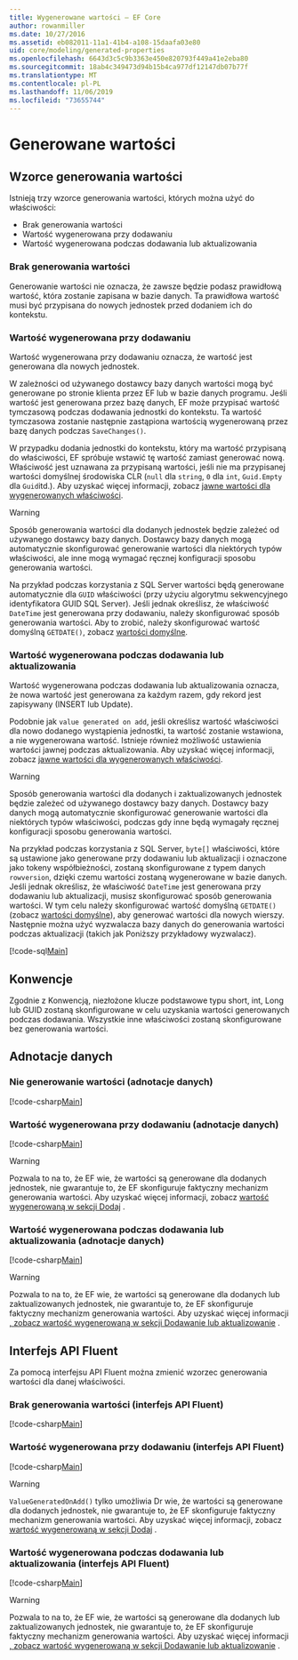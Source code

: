 ```yaml
---
title: Wygenerowane wartości — EF Core
author: rowanmiller
ms.date: 10/27/2016
ms.assetid: eb082011-11a1-41b4-a108-15daafa03e80
uid: core/modeling/generated-properties
ms.openlocfilehash: 6643d3c5c9b3363e450e820793f449a41e2eba80
ms.sourcegitcommit: 18ab4c349473d94b15b4ca977df12147db07b77f
ms.translationtype: MT
ms.contentlocale: pl-PL
ms.lasthandoff: 11/06/2019
ms.locfileid: "73655744"
---
```

# <a name="generated-values"></a>Generowane wartości

## <a name="value-generation-patterns"></a>Wzorce generowania wartości

Istnieją trzy wzorce generowania wartości, których można użyć do właściwości:

* Brak generowania wartości
* Wartość wygenerowana przy dodawaniu
* Wartość wygenerowana podczas dodawania lub aktualizowania

### <a name="no-value-generation"></a>Brak generowania wartości

Generowanie wartości nie oznacza, że zawsze będzie podasz prawidłową wartość, która zostanie zapisana w bazie danych. Ta prawidłowa wartość musi być przypisana do nowych jednostek przed dodaniem ich do kontekstu.

### <a name="value-generated-on-add"></a>Wartość wygenerowana przy dodawaniu

Wartość wygenerowana przy dodawaniu oznacza, że wartość jest generowana dla nowych jednostek.

W zależności od używanego dostawcy bazy danych wartości mogą być generowane po stronie klienta przez EF lub w bazie danych programu. Jeśli wartość jest generowana przez bazę danych, EF może przypisać wartość tymczasową podczas dodawania jednostki do kontekstu. Ta wartość tymczasowa zostanie następnie zastąpiona wartością wygenerowaną przez bazę danych podczas `SaveChanges()`.

W przypadku dodania jednostki do kontekstu, który ma wartość przypisaną do właściwości, EF spróbuje wstawić tę wartość zamiast generować nową. Właściwość jest uznawana za przypisaną wartości, jeśli nie ma przypisanej wartości domyślnej środowiska CLR (`null` dla `string`, `0` dla `int`, `Guid.Empty` dla `Guid`itd.). Aby uzyskać więcej informacji, zobacz [jawne wartości dla wygenerowanych właściwości](../saving/explicit-values-generated-properties.md).

> [!WARNING]  
> Sposób generowania wartości dla dodanych jednostek będzie zależeć od używanego dostawcy bazy danych. Dostawcy bazy danych mogą automatycznie skonfigurować generowanie wartości dla niektórych typów właściwości, ale inne mogą wymagać ręcznej konfiguracji sposobu generowania wartości.
>
> Na przykład podczas korzystania z SQL Server wartości będą generowane automatycznie dla `GUID` właściwości (przy użyciu algorytmu sekwencyjnego identyfikatora GUID SQL Server). Jeśli jednak określisz, że właściwość `DateTime` jest generowana przy dodawaniu, należy skonfigurować sposób generowania wartości. Aby to zrobić, należy skonfigurować wartość domyślną `GETDATE()`, zobacz [wartości domyślne](relational/default-values.md).

### <a name="value-generated-on-add-or-update"></a>Wartość wygenerowana podczas dodawania lub aktualizowania

Wartość wygenerowana podczas dodawania lub aktualizowania oznacza, że nowa wartość jest generowana za każdym razem, gdy rekord jest zapisywany (INSERT lub Update).

Podobnie jak `value generated on add`, jeśli określisz wartość właściwości dla nowo dodanego wystąpienia jednostki, ta wartość zostanie wstawiona, a nie wygenerowana wartość. Istnieje również możliwość ustawienia wartości jawnej podczas aktualizowania. Aby uzyskać więcej informacji, zobacz [jawne wartości dla wygenerowanych właściwości](../saving/explicit-values-generated-properties.md).

> [!WARNING]
> Sposób generowania wartości dla dodanych i zaktualizowanych jednostek będzie zależeć od używanego dostawcy bazy danych. Dostawcy bazy danych mogą automatycznie skonfigurować generowanie wartości dla niektórych typów właściwości, podczas gdy inne będą wymagały ręcznej konfiguracji sposobu generowania wartości.
>
> Na przykład podczas korzystania z SQL Server, `byte[]` właściwości, które są ustawione jako generowane przy dodawaniu lub aktualizacji i oznaczone jako tokeny współbieżności, zostaną skonfigurowane z typem danych `rowversion`, dzięki czemu wartości zostaną wygenerowane w bazie danych. Jeśli jednak określisz, że właściwość `DateTime` jest generowana przy dodawaniu lub aktualizacji, musisz skonfigurować sposób generowania wartości. W tym celu należy skonfigurować wartość domyślną `GETDATE()` (zobacz [wartości domyślne](relational/default-values.md)), aby generować wartości dla nowych wierszy. Następnie można użyć wyzwalacza bazy danych do generowania wartości podczas aktualizacji (takich jak Poniższy przykładowy wyzwalacz).
>
> [!code-sql[Main](../../../samples/core/Modeling/FluentAPI/ValueGeneratedOnAddOrUpdate.sql)]

## <a name="conventions"></a>Konwencje

Zgodnie z Konwencją, niezłożone klucze podstawowe typu short, int, Long lub GUID zostaną skonfigurowane w celu uzyskania wartości generowanych podczas dodawania. Wszystkie inne właściwości zostaną skonfigurowane bez generowania wartości.

## <a name="data-annotations"></a>Adnotacje danych

### <a name="no-value-generation-data-annotations"></a>Nie generowanie wartości (adnotacje danych)

[!code-csharp[Main](../../../samples/core/Modeling/DataAnnotations/ValueGeneratedNever.cs#Sample)]

### <a name="value-generated-on-add-data-annotations"></a>Wartość wygenerowana przy dodawaniu (adnotacje danych)

[!code-csharp[Main](../../../samples/core/Modeling/DataAnnotations/ValueGeneratedOnAdd.cs#Sample)]

> [!WARNING]  
> Pozwala to na to, że EF wie, że wartości są generowane dla dodanych jednostek, nie gwarantuje to, że EF skonfiguruje faktyczny mechanizm generowania wartości. Aby uzyskać więcej informacji, zobacz [wartość wygenerowaną w sekcji Dodaj](#value-generated-on-add) .

### <a name="value-generated-on-add-or-update-data-annotations"></a>Wartość wygenerowana podczas dodawania lub aktualizowania (adnotacje danych)

[!code-csharp[Main](../../../samples/core/Modeling/DataAnnotations/ValueGeneratedOnAddOrUpdate.cs#Sample)]

> [!WARNING]  
> Pozwala to na to, że EF wie, że wartości są generowane dla dodanych lub zaktualizowanych jednostek, nie gwarantuje to, że EF skonfiguruje faktyczny mechanizm generowania wartości. Aby uzyskać więcej informacji [, zobacz wartość wygenerowaną w sekcji Dodawanie lub aktualizowanie](#value-generated-on-add-or-update) .

## <a name="fluent-api"></a>Interfejs API Fluent

Za pomocą interfejsu API Fluent można zmienić wzorzec generowania wartości dla danej właściwości.

### <a name="no-value-generation-fluent-api"></a>Brak generowania wartości (interfejs API Fluent)

[!code-csharp[Main](../../../samples/core/Modeling/FluentAPI/ValueGeneratedNever.cs#Sample)]

### <a name="value-generated-on-add-fluent-api"></a>Wartość wygenerowana przy dodawaniu (interfejs API Fluent)

[!code-csharp[Main](../../../samples/core/Modeling/FluentAPI/ValueGeneratedOnAdd.cs#Sample)]

> [!WARNING]  
> `ValueGeneratedOnAdd()` tylko umożliwia Dr wie, że wartości są generowane dla dodanych jednostek, nie gwarantuje to, że EF skonfiguruje faktyczny mechanizm generowania wartości.  Aby uzyskać więcej informacji, zobacz [wartość wygenerowaną w sekcji Dodaj](#value-generated-on-add) .

### <a name="value-generated-on-add-or-update-fluent-api"></a>Wartość wygenerowana podczas dodawania lub aktualizowania (interfejs API Fluent)

[!code-csharp[Main](../../../samples/core/Modeling/FluentAPI/ValueGeneratedOnAddOrUpdate.cs#Sample)]

> [!WARNING]  
> Pozwala to na to, że EF wie, że wartości są generowane dla dodanych lub zaktualizowanych jednostek, nie gwarantuje to, że EF skonfiguruje faktyczny mechanizm generowania wartości. Aby uzyskać więcej informacji [, zobacz wartość wygenerowaną w sekcji Dodawanie lub aktualizowanie](#value-generated-on-add-or-update) .
